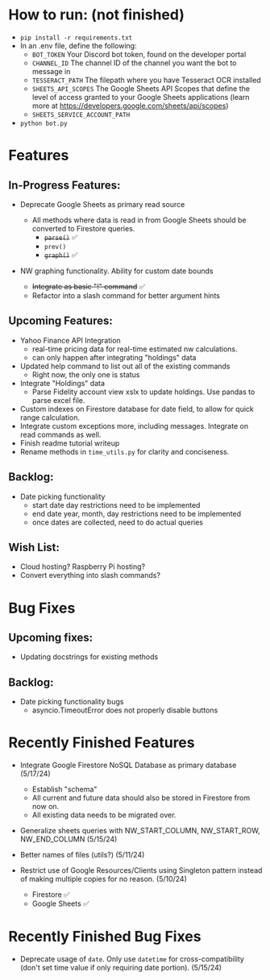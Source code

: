 # How to run: (not finished)

- `pip install -r requirements.txt`
- In an .env file, define the following:
  - `BOT_TOKEN` Your Discord bot token, found on the developer portal
  - `CHANNEL_ID` The channel ID of the channel you want the bot to message in
  - `TESSERACT_PATH` The filepath where you have Tesseract OCR installed
  - `SHEETS_API_SCOPES` The Google Sheets API Scopes that define the level of access granted to your Google Sheets applications (learn more at https://developers.google.com/sheets/api/scopes)
  - `SHEETS_SERVICE_ACCOUNT_PATH`
- `python bot.py`

# Features

## In-Progress Features:

- Deprecate Google Sheets as primary read source

  - All methods where data is read in from Google Sheets should be converted to Firestore queries.
    - ~~`parse()`~~ ✅
    - `prev()`
    - ~~`graph()`~~ ✅

- NW graphing functionality. Ability for custom date bounds

  - ~~Integrate as basic "!" command~~ ✅
  - Refactor into a slash command for better argument hints

## Upcoming Features:

- Yahoo Finance API Integration
  - real-time pricing data for real-time estimated nw calculations.
  - can only happen after integrating "holdings" data
- Updated help command to list out all of the existing commands
  - Right now, the only one is status
- Integrate "Holdings" data
  - Parse Fidelity account view xslx to update holdings. Use pandas to parse excel file.
- Custom indexes on Firestore database for date field, to allow for quick range calculation.
- Integrate custom exceptions more, including messages. Integrate on read commands as well.
- Finish readme tutorial writeup
- Rename methods in `time_utils.py` for clarity and conciseness.

## Backlog:

- Date picking functionality
  - start date day restrictions need to be implemented
  - end date year, month, day restrictions need to be implemented
  - once dates are collected, need to do actual queries

## Wish List:

- Cloud hosting? Raspberry Pi hosting?
- Convert everything into slash commands?

# Bug Fixes

<!-- ## In-Progress Fixes:

- N/A -->

## Upcoming fixes:

- Updating docstrings for existing methods

## Backlog:

- Date picking functionality bugs
  - asyncio.TimeoutError does not properly disable buttons

# Recently Finished Features

- Integrate Google Firestore NoSQL Database as primary database (5/17/24)

  - Establish "schema"
  - All current and future data should also be stored in Firestore from now on.
  - All existing data needs to be migrated over.

- Generalize sheets queries with NW_START_COLUMN, NW_START_ROW, NW_END_COLUMN (5/15/24)
- Better names of files (utils?) (5/11/24)
- Restrict use of Google Resources/Clients using Singleton pattern instead of making multiple copies for no reason. (5/10/24)
  - Firestore ✅
  - Google Sheets ✅

# Recently Finished Bug Fixes

- Deprecate usage of `date`. Only use `datetime` for cross-compatibility (don't set time value if only requiring date portion). (5/15/24)
